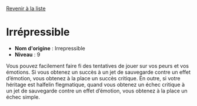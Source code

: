 [Revenir à la liste](..)

# Irrépressible

 * **Nom d'origine** : Irrepressible
 * **Niveau** : 9


<p>Vous pouvez facilement faire fi des tentatives de jouer sur vos peurs et vos émotions. Si vous obtenez un succès à un jet de sauvegarde contre un effet d’émotion, vous obtenez à la place un succès critique. En outre, si votre héritage est halfelin flegmatique, quand vous obtenez un échec critique à un jet de sauvegarde contre un effet d’émotion, vous obtenez à la place un échec simple.</p>